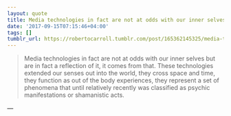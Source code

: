 ```yaml
---
layout: quote
title: Media technologies in fact are not at odds with our inner selves but are in fact a reflection of it
date: '2017-09-15T07:15:46+04:00'
tags: []
tumblr_url: https://robertocarroll.tumblr.com/post/165362145325/media-technologies-in-fact-are-not-at-odds-with
---
```

<blockquote>Media technologies in fact are not at odds with our inner selves but are in fact a reflection of it, it comes from that. These technologies extended our senses out into the world, they cross space and time, they function as out of the body experiences, they represent a set of phenomena that until relatively recently was classified as psychic manifestations or shamanistic acts.</blockquote>&#8212;
